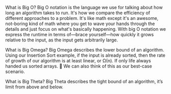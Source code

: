 What is Big O?
Big O notation is the language we use for talking about how long an algorithm takes to run.
It's how we compare the efficiency of different approaches to a problem.
It's like math except it's an awesome, not-boring kind of math where you get to wave your hands through the details and just focus on what's basically happening.
With big O notation we express the runtime in terms of—brace yourself—how quickly it grows relative to the input, as the input gets arbitrarily large.

What is Big Omega?
Big Omega describes the lower bound of an algorithm.
Using our Insertion Sort example, if the input is already sorted, then the rate of growth of our algorithm is at least linear, or Ω(n).
If only life always handed us sorted arrays. 🌼
We can also think of this as our best-case scenario.

What is Big Theta?
Big Theta describes the tight bound of an algorithm, it’s limit from above and below.
